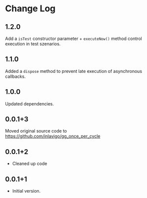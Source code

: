 # Change Log

## 1.2.0

Add a `isTest` constructor parameter + `executeNow()` method control execution
in test szenarios.

## 1.1.0

Added a `dispose` method to prevent late execution of asynchronous callbacks.

## 1.0.0

Updated dependencies.

## 0.0.1+3

Moved original source code to <https://github.com/inlavigo/gg_once_per_cycle>

## 0.0.1+2

- Cleaned up code

## 0.0.1+1

- Initial version.
